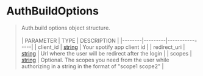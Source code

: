 # AuthBuildOptions
> Auth.build options object structure.<br><br>
> | PARAMETER   | TYPE    | DESCRIPTION    |
> |--------|---------|----------------|
> | client_id | [string](https://developer.mozilla.org/en-US/docs/Web/JavaScript/Reference/Global_Objects/string) | Your spotify app client id |
> | redirect_uri | [string](https://developer.mozilla.org/en-US/docs/Web/JavaScript/Reference/Global_Objects/string) | Url where the user will be redirect after the login |
> | scopes | [string](https://developer.mozilla.org/en-US/docs/Web/JavaScript/Reference/Global_Objects/string) | <font style="opacity: 07;">Optional. </font>The scopes you need from the user while authorizing in a string in the format of "scope1 scope2" |